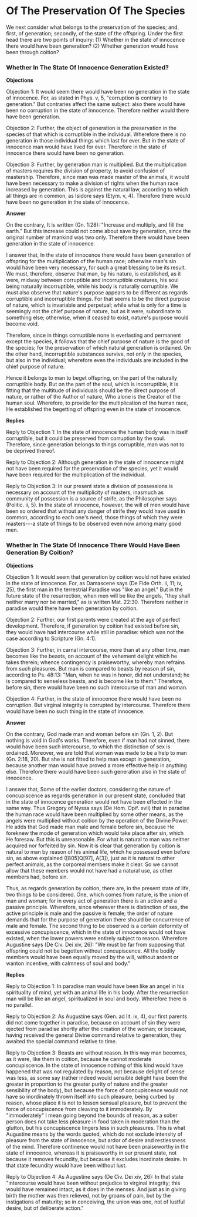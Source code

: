 # Of The Preservation Of The Species

We next consider what belongs to the preservation of the species; and, first, of generation; secondly, of the state of the offspring. Under the first head there are two points of inquiry:
(1) Whether in the state of innocence there would have been generation?
(2) Whether generation would have been through coition?
### Whether In The State Of Innocence Generation Existed?

**Objections**

Objection 1: It would seem there would have been no generation in the state of innocence. For, as stated in Phys. v, 5, "corruption is contrary to generation." But contraries affect the same subject: also there would have been no corruption in the state of innocence. Therefore neither would there have been generation.

Objection 2: Further, the object of generation is the preservation in the species of that which is corruptible in the individual. Wherefore there is no generation in those individual things which last for ever. But in the state of innocence man would have lived for ever. Therefore in the state of innocence there would have been no generation.

Objection 3: Further, by generation man is multiplied. But the multiplication of masters requires the division of property, to avoid confusion of mastership. Therefore, since man was made master of the animals, it would have been necessary to make a division of rights when the human race increased by generation. This is against the natural law, according to which all things are in common, as Isidore says (Etym. v, 4). Therefore there would have been no generation in the state of innocence.

**Answer**

On the contrary, It is written (Gn. 1:28): "Increase and multiply, and fill the earth." But this increase could not come about save by generation, since the original number of mankind was two only. Therefore there would have been generation in the state of innocence.

I answer that, In the state of innocence there would have been generation of offspring for the multiplication of the human race; otherwise man's sin would have been very necessary, for such a great blessing to be its result. We must, therefore, observe that man, by his nature, is established, as it were, midway between corruptible and incorruptible creatures, his soul being naturally incorruptible, while his body is naturally corruptible. We must also observe that nature's purpose appears to be different as regards corruptible and incorruptible things. For that seems to be the direct purpose of nature, which is invariable and perpetual; while what is only for a time is seemingly not the chief purpose of nature, but as it were, subordinate to something else; otherwise, when it ceased to exist, nature's purpose would become void.

Therefore, since in things corruptible none is everlasting and permanent except the species, it follows that the chief purpose of nature is the good of the species; for the preservation of which natural generation is ordained. On the other hand, incorruptible substances survive, not only in the species, but also in the individual; wherefore even the individuals are included in the chief purpose of nature.

Hence it belongs to man to beget offspring, on the part of the naturally corruptible body. But on the part of the soul, which is incorruptible, it is fitting that the multitude of individuals should be the direct purpose of nature, or rather of the Author of nature, Who alone is the Creator of the human soul. Wherefore, to provide for the multiplication of the human race, He established the begetting of offspring even in the state of innocence.

**Replies**

Reply to Objection 1: In the state of innocence the human body was in itself corruptible, but it could be preserved from corruption by the soul. Therefore, since generation belongs to things corruptible, man was not to be deprived thereof.

Reply to Objection 2: Although generation in the state of innocence might not have been required for the preservation of the species, yet it would have been required for the multiplication of the individual.

Reply to Objection 3: In our present state a division of possessions is necessary on account of the multiplicity of masters, inasmuch as community of possession is a source of strife, as the Philosopher says (Politic. ii, 5). In the state of innocence, however, the will of men would have been so ordered that without any danger of strife they would have used in common, according to each one's need, those things of which they were masters---a state of things to be observed even now among many good men.
### Whether In The State Of Innocence There Would Have Been Generation By Coition?

**Objections**

Objection 1: It would seem that generation by coition would not have existed in the state of innocence. For, as Damascene says (De Fide Orth. ii, 11; iv, 25), the first man in the terrestrial Paradise was "like an angel." But in the future state of the resurrection, when men will be like the angels, "they shall neither marry nor be married," as is written Mat. 22:30. Therefore neither in paradise would there have been generation by coition.

Objection 2: Further, our first parents were created at the age of perfect development. Therefore, if generation by coition had existed before sin, they would have had intercourse while still in paradise: which was not the case according to Scripture (Gn. 4:1).

Objection 3: Further, in carnal intercourse, more than at any other time, man becomes like the beasts, on account of the vehement delight which he takes therein; whence contingency is praiseworthy, whereby man refrains from such pleasures. But man is compared to beasts by reason of sin, according to Ps. 48:13: "Man, when he was in honor, did not understand; he is compared to senseless beasts, and is become like to them." Therefore, before sin, there would have been no such intercourse of man and woman.

Objection 4: Further, in the state of innocence there would have been no corruption. But virginal integrity is corrupted by intercourse. Therefore there would have been no such thing in the state of innocence.

**Answer**

On the contrary, God made man and woman before sin (Gn. 1, 2). But nothing is void in God's works. Therefore, even if man had not sinned, there would have been such intercourse, to which the distinction of sex is ordained. Moreover, we are told that woman was made to be a help to man (Gn. 2:18, 20). But she is not fitted to help man except in generation, because another man would have proved a more effective help in anything else. Therefore there would have been such generation also in the state of innocence.

I answer that, Some of the earlier doctors, considering the nature of concupiscence as regards generation in our present state, concluded that in the state of innocence generation would not have been effected in the same way. Thus Gregory of Nyssa says (De Hom. Opif. xvii) that in paradise the human race would have been multiplied by some other means, as the angels were multiplied without coition by the operation of the Divine Power. He adds that God made man male and female before sin, because He foreknew the mode of generation which would take place after sin, which He foresaw. But this is unreasonable. For what is natural to man was neither acquired nor forfeited by sin. Now it is clear that generation by coition is natural to man by reason of his animal life, which he possessed even before sin, as above explained ([805]Q[97], A[3]), just as it is natural to other perfect animals, as the corporeal members make it clear. So we cannot allow that these members would not have had a natural use, as other members had, before sin.

Thus, as regards generation by coition, there are, in the present state of life, two things to be considered. One, which comes from nature, is the union of man and woman; for in every act of generation there is an active and a passive principle. Wherefore, since wherever there is distinction of sex, the active principle is male and the passive is female; the order of nature demands that for the purpose of generation there should be concurrence of male and female. The second thing to be observed is a certain deformity of excessive concupiscence, which in the state of innocence would not have existed, when the lower powers were entirely subject to reason. Wherefore Augustine says (De Civ. Dei xiv, 26): "We must be far from supposing that offspring could not be begotten without concupiscence. All the bodily members would have been equally moved by the will, without ardent or wanton incentive, with calmness of soul and body."

**Replies**

Reply to Objection 1: In paradise man would have been like an angel in his spirituality of mind, yet with an animal life in his body. After the resurrection man will be like an angel, spiritualized in soul and body. Wherefore there is no parallel.

Reply to Objection 2: As Augustine says (Gen. ad lit. ix, 4), our first parents did not come together in paradise, because on account of sin they were ejected from paradise shortly after the creation of the woman; or because, having received the general Divine command relative to generation, they awaited the special command relative to time.

Reply to Objection 3: Beasts are without reason. In this way man becomes, as it were, like them in coition, because he cannot moderate concupiscence. In the state of innocence nothing of this kind would have happened that was not regulated by reason, not because delight of sense was less, as some say (rather indeed would sensible delight have been the greater in proportion to the greater purity of nature and the greater sensibility of the body), but because the force of concupiscence would not have so inordinately thrown itself into such pleasure, being curbed by reason, whose place it is not to lessen sensual pleasure, but to prevent the force of concupiscence from cleaving to it immoderately. By "immoderately" I mean going beyond the bounds of reason, as a sober person does not take less pleasure in food taken in moderation than the glutton, but his concupiscence lingers less in such pleasures. This is what Augustine means by the words quoted, which do not exclude intensity of pleasure from the state of innocence, but ardor of desire and restlessness of the mind. Therefore continence would not have been praiseworthy in the state of innocence, whereas it is praiseworthy in our present state, not because it removes fecundity, but because it excludes inordinate desire. In that state fecundity would have been without lust.

Reply to Objection 4: As Augustine says (De Civ. Dei xiv, 26): In that state "intercourse would have been without prejudice to virginal integrity; this would have remained intact, as it does in the menses. And just as in giving birth the mother was then relieved, not by groans of pain, but by the instigations of maturity; so in conceiving, the union was one, not of lustful desire, but of deliberate action."
